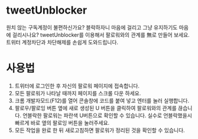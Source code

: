 # tweetUnblocker
원치 않는 구독계정이 불편하신가요? 블락하자니 마음에 걸리고 그냥 유지하기도 마음에 걸리시나요? 
tweetUnblocker를 이용해서 팔로워와의 관계를 無로 만들어 보세요. 트위터 계정차단과 차단해제를 손쉽게 도와드립니다. 

# 사용법
1. 트위터에 로그인한 후 자신의 팔로워 페이지에 접속합니다.
2. 모든 팔로워가 나타날 때까지 페이지를 스크롤 다운 하세요. 
3. 크롬 개발자모드(F12)를 열어 콘솔창에 코드를 붙여 넣고 엔터를 눌러 실행합니다. 
4. 팔로우/팔로잉 버튼 옆에 새로 생성된 U 버튼을 클릭하여 팔로워와의 관계를 끊습니다. 언블락한 팔로워는 파란색 U버튼으로 확인할 수 있습니다. 실수로 언블락했을시 빠르게 바로 옆의 팔로잉 버튼을 눌러주세요. 
5. 모든 작업을 완료 한 뒤 새로고침하면 팔로워가 정리된 것을 확인할 수 있습니다.
